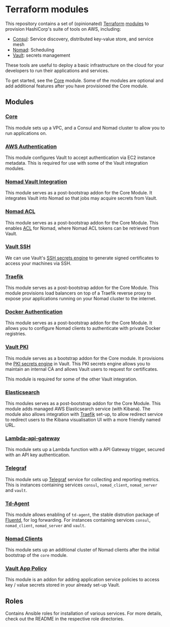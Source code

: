 # Terraform modules

This repository contains a set of (opinionated) [Terraform](https://www.terraform.io/)
[modules](https://www.terraform.io/docs/modules/index.html) to provision HashiCorp's suite of tools
on AWS, including:

- [Consul](https://www.consul.io/): Service discovery, distributed key-value store, and service mesh
- [Nomad](https://www.nomadproject.io/): Scheduling
- [Vault](https://www.vaultproject.io/): secrets management

These tools are useful to deploy a basic infrastructure on the cloud for your developers to run
their applications and services.

To get started, see the [Core](modules/core) module. Some of the modules are optional and
add additional features after you have provisioned the Core module.

## Modules

### [Core](modules/core)

This module sets up a VPC, and a Consul and Nomad cluster to allow you to run applications on.

### [AWS Authentication](modules/aws-auth)

This module configures Vault to accept authentication via EC2 instance metadata. This is required
for use with some of the Vault integration modules.

### [Nomad Vault Integration](modules/nomad-vault-integration)

This module serves as a post-bootstrap addon for the Core Module. It integrates Vault into Nomad
so that jobs may acquire secrets from Vault.

### [Nomad ACL](modules/nomad-acl)

This module serves as a post-bootstrap addon for the Core Module. This enables
[ACL](https://www.nomadproject.io/guides/acl.html) for Nomad, where Nomad ACL tokens can be
retrieved from Vault.

### [Vault SSH](modules/vault-ssh)

We can use Vault's
[SSH secrets engine](https://www.vaultproject.io/docs/secrets/ssh/signed-ssh-certificates.html) to
generate signed certificates to access your machines via SSH.

### [Traefik](modules/traefik)

This module serves as a post-bootstrap addon for the Core Module. This module provisions
load balancers on top of a Traefik reverse proxy to expose your applications running on your
Nomad cluster to the internet.

### [Docker Authentication](modules/docker-auth)

This module serves as a post-bootstrap addon for the Core Module. It allows you to configure Nomad
clients to authenticate with private Docker registries.

### [Vault PKI](modules/vault-pki)

This module serves as a bootstrap addon for the Core module. It provisions the
[PKI secrets engine](https://www.vaultproject.io/docs/secrets/pki/index.html) in Vault. This PKI
secrets engine allows you to maintain an internal CA and allows Vault users to request for
certificates.

This module is required for some of the other Vault integration.

### [Elasticsearch](modules/elasticsearch)

This modules serves as a post-bootstrap addon for the Core Module. This module adds managed AWS
Elasticsearch service (with Kibana). The module also allows integration with
[Traefik](modules/traefik) set-up, to allow redirect service to redirect users to the Kibana
visualisation UI with a more friendly named URL.

### [Lambda-api-gateway](modules/lambda-api-gateway)

This module sets up a Lambda function with a API Gateway trigger, secured with an API key authentication.

### [Telegraf](modules/telegraf)

This module sets up [Telegraf](https://www.influxdata.com/time-series-platform/telegraf/) service for collecting and reporting metrics. This is instances containing services `consul`, `nomad_client`, `nomad_server` and `vault`.

### [Td-Agent](modules/td-agent)

This module allows enabling of `td-agent`, the stable distrution package of [Fluentd](https://www.fluentd.org), for log forwarding. For
instances containing services `consul`, `nomad_client`, `nomad_server` and `vault`.

### [Nomad Clients](modules/nomad-clients)

This module sets up an additional cluster of Nomad clients after the initial bootstrap of the `core` module.

### [Vault App Policy](modules/vault-app-policy)

This module is an addon for adding application service policies to access key / value secrets stored in your already set-up Vault.

## Roles

Contains Ansible roles for installation of various services. For more details, check out the README
in the respective role directories.

